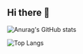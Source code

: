 ## Hi there 👋
![Anurag's GitHub stats](https://github-readme-stats.vercel.app/api?username={Yeongggg}&show_icons=true&theme=radical)

![Top Langs](https://github-readme-stats.vercel.app/api/top-langs/?username={Yeongggg})
<!--
**Yeongggg/Yeongggg** is a ✨ _special_ ✨ repository because its `README.md` (this file) appears on your GitHub profile.

Here are some ideas to get you started:

- 🔭 I’m currently working on ...
- 🌱 I’m currently learning ...
- 👯 I’m looking to collaborate on ...
- 🤔 I’m looking for help with ...
- 💬 Ask me about ...
- 📫 How to reach me: ...
- 😄 Pronouns: ...
- ⚡ Fun fact: ...
-->
